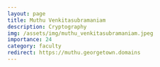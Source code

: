 ```yaml
---
layout: page
title: Muthu Venkitasubramaniam
description: Cryptography
img: /assets/img/muthu_venkitasubramaniam.jpeg
importance: 24
category: faculty
redirect: https://muthu.georgetown.domains
---
```

